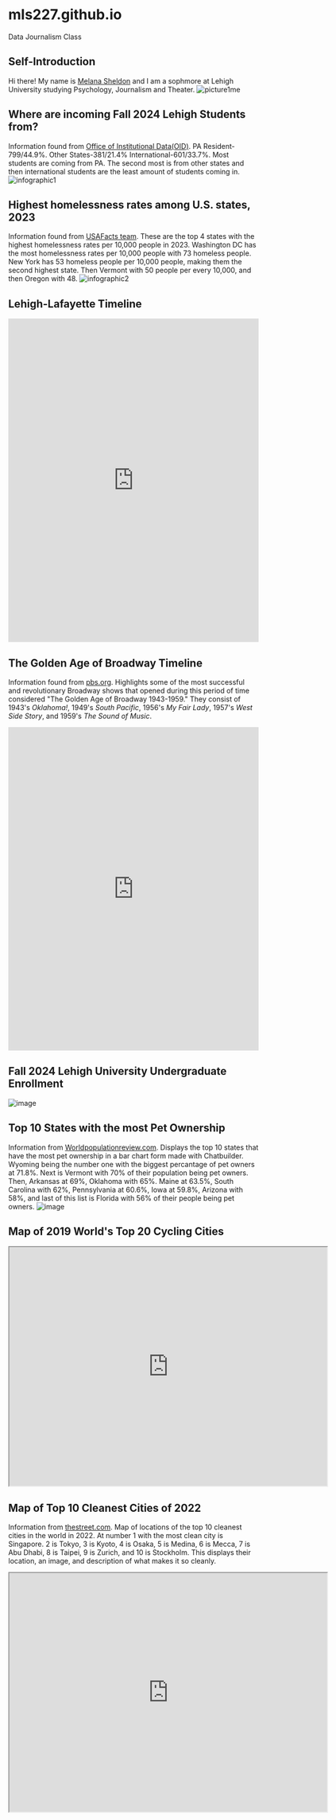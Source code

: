# mls227.github.io
Data Journalism Class
## Self-Introduction
Hi there! My name is [Melana Sheldon](https://www.linkedin.com/in/melana-sheldon-60941b289/) and I am a sophmore at Lehigh University studying Psychology, Journalism and Theater. 
![picture1me](https://github.com/mls227/mls227.github.io/blob/main/IMG_5243.jpeg?raw=true)
## Where are incoming Fall 2024 Lehigh Students from? 
Information found from [Office of Institutional Data(OID)](https://data.lehigh.edu/). PA Resident-799/44.9%. Other States-381/21.4% International-601/33.7%. Most students are coming from PA. The second most is from other states and then international students are the least amount of students coming in. 
![infographic1](https://github.com/mls227/mls227.github.io/blob/main/Data%20Journalism%20infographic.png?raw=true)
## Highest homelessness rates among U.S. states, 2023 
Information found from [USAFacts team](https://usafacts.org/articles/which-states-have-the-highest-and-lowest-rates-of-homelessness/). These are the top 4 states with the highest homelessness rates per 10,000 people in 2023. Washington DC has the most homelessness rates per 10,000 people with 73 homeless people. New York has 53 homeless people per 10,000 people, making them the second highest state. Then Vermont with 50 people per every 10,000, and then Oregon with 48.
![infographic2](https://github.com/mls227/mls227.github.io/blob/main/Add%20a%20heading.png?raw=true)
## Lehigh-Lafayette Timeline
<iframe src='https://cdn.knightlab.com/libs/timeline3/latest/embed/index.html?source=v2:2PACX-1vSTbjB6vSG2Au2p9N0s40Kv5WzzPumGd16jzoc-bYJn-l5fcwL1KYqi3Omgu0UNDdHCKvYxsER-xEbn&font=Default&lang=en&initial_zoom=2&height=650' width='100%' height='650' webkitallowfullscreen mozallowfullscreen allowfullscreen frameborder='0'></iframe>

## The Golden Age of Broadway Timeline
Information found from [pbs.org](https://www.pbs.org/wnet/broadway/timelines/1943-1959/). Highlights some of the most successful and revolutionary Broadway shows that opened during this period of time considered "The Golden Age of Broadway 1943-1959." They consist of 1943's *Oklahoma!*, 1949's *South Pacific*, 1956's *My Fair Lady*, 1957's *West Side Story*, and 1959's *The Sound of Music*.
<iframe src='https://cdn.knightlab.com/libs/timeline3/latest/embed/index.html?source=v2:2PACX-1vSpzw5wfP2uVXgHrl84PbU8XgUxHvTBFfqkZpcmX0V8Zmh0Mu8I1X8Jc31mRqUCXK87uTzQo8_myk7Q&font=Default&lang=en&initial_zoom=2&height=650' width='100%' height='650' webkitallowfullscreen mozallowfullscreen allowfullscreen frameborder='0'></iframe>

## Fall 2024 Lehigh University Undergraduate Enrollment
![image](https://github.com/mls227/mls227.github.io/blob/main/LehighUndergradEnrollment%20.png?raw=true)
## Top 10 States with the most Pet Ownership
Information from [Worldpopulationreview.com](https://worldpopulationreview.com/us-counties). Displays the top 10 states that have the most pet ownership in a bar chart form made with Chatbuilder. Wyoming being the number one with the biggest percantage of pet owners at 71.8%. Next is Vermont with 70% of their population being pet owners. Then, Arkansas at 69%, Oklahoma with 65%. Maine at 63.5%, South Carolina with 62%, Pennsylvania at 60.6%, Iowa at 59.8%, Arizona with 58%, and last of this list is Florida with 56% of their people being pet owners. 
![image](https://github.com/mls227/mls227.github.io/blob/main/Top10SatesPetownership.png?raw=true)
## Map of 2019 World's Top 20 Cycling Cities
<iframe src="https://www.google.com/maps/d/u/0/embed?mid=1KBfxLu-lsCOGeFH-DcJ2mAQk5-aQOzQ&ehbc=2E312F" width="640" height="480"></iframe>

## Map of Top 10 Cleanest Cities of 2022
Information from [thestreet.com](https://www.thestreet.com/personal-finance/30-cities-to-visit-that-are-really-really-clean-14731774#gid=ci0256b17880032717&pid=tokyo). Map of locations of the top 10 cleanest cities in the world in 2022. At number 1 with the most clean city is Singapore. 2 is Tokyo, 3 is Kyoto, 4 is Osaka, 5 is Medina, 6 is Mecca, 7 is Abu Dhabi, 8 is Taipei, 9 is Zurich, and 10 is Stockholm. This displays their location, an image, and description of what makes it so cleanly. 
<iframe src="https://www.google.com/maps/d/u/0/embed?mid=1w4j-RTu8wzniibwOCTzvPgNSiHv49qE&ehbc=2E312F" width="640" height="480"></iframe>

